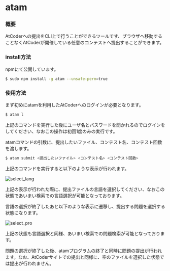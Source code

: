 # atam

### 概要

AtCoderへの提出をCLI上で行うことができるツールです、ブラウザへ移動することなくAtCoderが開催している任意のコンテストへ提出することができます。

### install方法

npmにて公開しています。

```bash
$ sudo npm install -g atam --unsafe-perm=true
```

### 使用方法

まず初めにatamを利用したAtCoderへのログインが必要となります。

```bash
$ atam l
```

上記のコマンドを実行した後にユーザ名とパスワードを聞かれるのでログインをしてください、なおこの操作は初回1度のみの実行です。

atamコマンドの引数に、提出したいファイル、コンテスト名、コンテスト回数を渡します。

```bash
$ atam submit <提出したいファイル> <コンテスト名> <コンテスト回数>
```

上記のコマンドを実行すると以下のような表示が行われます。

![select_lang](https://user-images.githubusercontent.com/31335755/57202418-f4fb2280-6fdf-11e9-92f3-af08447d547e.png)

上記の表示が行われた際に、提出ファイルの言語を選択してください、なおこの状態であいまい検索での言語選択が可能となっております。

言語の選択が終了したあと以下のような表示に遷移し、提出する問題を選択する状態になります。

![select_pro](https://user-images.githubusercontent.com/31335755/57202425-0fcd9700-6fe0-11e9-9108-93ddb5fa27fb.png)

上記の状態も言語選択と同様、あいまい検索での問題検索が可能となっております。

問題の選択が終了した後、atamプログラムの終了と同時に問題の提出が行われます。なお、AtCoderサイトでの提出と同様に、空のファイルを選択した状態では提出が行われません。

